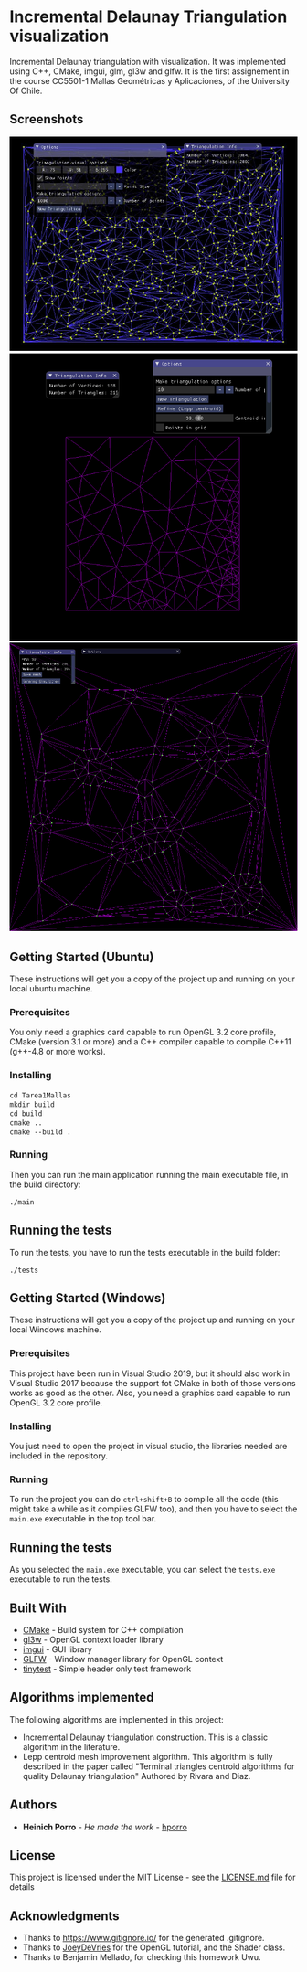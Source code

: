 # Incremental Delaunay Triangulation visualization

Incremental Delaunay triangulation with visualization. It was implemented using C++, CMake, imgui, glm, gl3w and glfw. It is the first assignement in the course CC5501-1 Mallas Geométricas y Aplicaciones, of the University Of Chile.

## Screenshots

![Screenshot](screenshots/delaunaySqrt1000.jpg)
![Screenshot](screenshots/refinedMesh.PNG)
![Screenshot](screenshots/fluids.png)

## Getting Started (Ubuntu)

These instructions will get you a copy of the project up and running on your local ubuntu machine.

### Prerequisites 

You only need a graphics card capable to run OpenGL 3.2 core profile, CMake (version 3.1 or more) and a C++ compiler capable to compile C++11 (g++-4.8 or more works).

### Installing

```
cd Tarea1Mallas
mkdir build
cd build
cmake ..
cmake --build .
```

### Running

Then you can run the main application running the main executable file, in the build directory:

```
./main
```

## Running the tests

To run the tests, you have to run the tests executable in the build folder:

```
./tests
```

## Getting Started (Windows)

These instructions will get you a copy of the project up and running on your local Windows machine.

### Prerequisites

This project have been run in Visual Studio 2019, but it should also work in Visual Studio 2017 because the support fot CMake in both of those versions works as good as the other. Also, you need a graphics card capable to run OpenGL 3.2 core profile.

### Installing

You just need to open the project in visual studio, the libraries needed are included in the repository.

### Running

To run the project you can do `ctrl+shift+B` to compile all the code (this might take a while as it compiles GLFW too), and then you have to select the `main.exe` executable in the top tool bar. 

## Running the tests
As you selected the `main.exe` executable, you can select the `tests.exe` executable to run the tests.

## Built With

* [CMake](https://cmake.org/) - Build system for C++ compilation
* [gl3w](https://github.com/skaslev/gl3w) - OpenGL context loader library
* [imgui](https://github.com/ocornut/imgui) - GUI library
* [GLFW](https://github.com/glfw/glfw) - Window manager library for OpenGL context
* [tinytest](https://github.com/joewalnes/tinytest) - Simple header only test framework

## Algorithms implemented

The following algorithms are implemented in this project:

* Incremental Delaunay triangulation construction. This is a classic algorithm in the literature.
* Lepp centroid mesh improvement algorithm. This algorithm is fully described in the paper called "Terminal triangles centroid algorithms for quality Delaunay triangulation" Authored by Rivara and Diaz.

## Authors

* **Heinich Porro** - *He made the work* - [hporro](https://github.com/hporro)

## License

This project is licensed under the MIT License - see the [LICENSE.md](LICENSE.md) file for details

## Acknowledgments

* Thanks to https://www.gitignore.io/ for the generated .gitignore.
* Thanks to [JoeyDeVries](https://learnopengl.com/Getting-started/Hello-Triangle) for the OpenGL tutorial, and the Shader class.
* Thanks to Benjamin Mellado, for checking this homework Uwu.